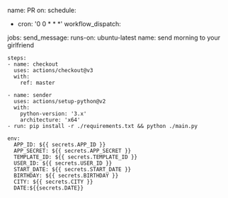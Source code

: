 name: PR
on:
  schedule:
  - cron:  '0 0 * * *'
  workflow_dispatch:

jobs:
  send_message:
    runs-on: ubuntu-latest
    name: send morning to your girlfriend

    steps:
    - name: checkout
      uses: actions/checkout@v3
      with:
        ref: master

    - name: sender
      uses: actions/setup-python@v2
      with:
        python-version: '3.x'
        architecture: 'x64'
    - run: pip install -r ./requirements.txt && python ./main.py

    env:
      APP_ID: ${{ secrets.APP_ID }}
      APP_SECRET: ${{ secrets.APP_SECRET }}
      TEMPLATE_ID: ${{ secrets.TEMPLATE_ID }}
      USER_ID: ${{ secrets.USER_ID }}
      START_DATE: ${{ secrets.START_DATE }}
      BIRTHDAY: ${{ secrets.BIRTHDAY }}
      CITY: ${{ secrets.CITY }}
      DATE:${{secrets.DATE}}
